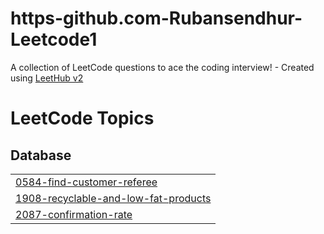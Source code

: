 # https-github.com-Rubansendhur-Leetcode1
A collection of LeetCode questions to ace the coding interview! - Created using [LeetHub v2](https://github.com/arunbhardwaj/LeetHub-2.0)

<!---LeetCode Topics Start-->
# LeetCode Topics
## Database
|  |
| ------- |
| [0584-find-customer-referee](https://github.com/Rubansendhur/https-github.com-Rubansendhur-Leetcode1/tree/master/0584-find-customer-referee) |
| [1908-recyclable-and-low-fat-products](https://github.com/Rubansendhur/https-github.com-Rubansendhur-Leetcode1/tree/master/1908-recyclable-and-low-fat-products) |
| [2087-confirmation-rate](https://github.com/Rubansendhur/https-github.com-Rubansendhur-Leetcode1/tree/master/2087-confirmation-rate) |
<!---LeetCode Topics End-->